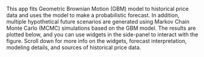 This app fits Geometric Brownian Motion (GBM) model to historical price data and uses the model to make a probabilistic forecast. In addition, multiple hypothetical future scenarios are generated using Markov Chain Monte Carlo (MCMC) simulations based on the GBM model. The results are plotted below, and you can use widgets in the side-panel to interact with the figure. Scroll down for more info on the widgets, forecast interpretation, modeling details, and sources of historical price data.
